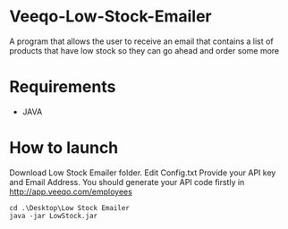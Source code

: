 # Veeqo-Low-Stock-Emailer
 A program that allows the user to receive an email that contains a list of products that have low stock so they can go ahead and order some more

Requirements
====

* JAVA

How to launch
====
Download Low Stock Emailer folder. 
Edit Config.txt 
Provide your API key and Email Address. 
You should generate your API code firstly in http://app.veeqo.com/employees

```
cd .\Desktop\Low Stock Emailer
java -jar LowStock.jar

```
